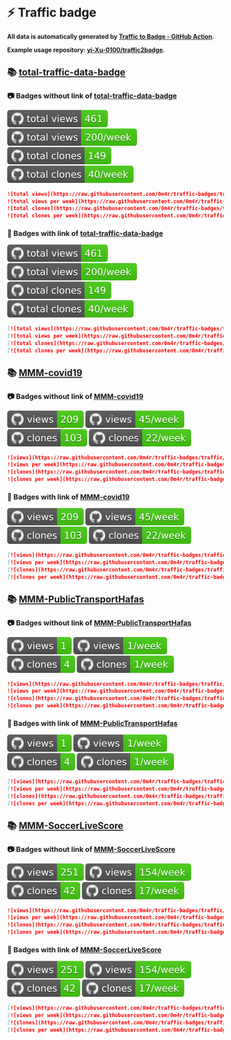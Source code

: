 # ⚡️ Traffic badge

**All data is automatically generated by [Traffic to Badge - GitHub Action](https://github.com/marketplace/actions/traffic-to-badge).**

**Example usage repository: [yi-Xu-0100/traffic2badge](https://github.com/yi-Xu-0100/traffic2badge).**

## 📚 [total-traffic-data-badge](https://github.com/0m4r/traffic-badges/tree/traffic#readme)

### 📷 Badges without link of [total-traffic-data-badge](https://github.com/0m4r/traffic-badges/tree/traffic#readme)

![total views](https://raw.githubusercontent.com/0m4r/traffic-badges/traffic/total_views.svg)
![total views per week](https://raw.githubusercontent.com/0m4r/traffic-badges/traffic/total_views_per_week.svg)
![total clones](https://raw.githubusercontent.com/0m4r/traffic-badges/traffic/total_clones.svg)
![total clones per week](https://raw.githubusercontent.com/0m4r/traffic-badges/traffic/total_clones_per_week.svg)

```markdown
![total views](https://raw.githubusercontent.com/0m4r/traffic-badges/traffic/total_views.svg)
![total views per week](https://raw.githubusercontent.com/0m4r/traffic-badges/traffic/total_views_per_week.svg)
![total clones](https://raw.githubusercontent.com/0m4r/traffic-badges/traffic/total_clones.svg)
![total clones per week](https://raw.githubusercontent.com/0m4r/traffic-badges/traffic/total_clones_per_week.svg)
```

### 🔗 Badges with link of [total-traffic-data-badge](https://github.com/0m4r/traffic-badges/tree/traffic#readme)

[![total views](https://raw.githubusercontent.com/0m4r/traffic-badges/traffic/total_views.svg)](https://github.com/0m4r/traffic-badges/tree/traffic#-total-traffic-data-badge)
[![total views per week](https://raw.githubusercontent.com/0m4r/traffic-badges/traffic/total_views_per_week.svg)](https://github.com/0m4r/traffic-badges/tree/traffic#-total-traffic-data-badge)
[![total clones](https://raw.githubusercontent.com/0m4r/traffic-badges/traffic/total_clones.svg)](https://github.com/0m4r/traffic-badges/tree/traffic#-total-traffic-data-badge)
[![total clones per week](https://raw.githubusercontent.com/0m4r/traffic-badges/traffic/total_clones_per_week.svg)](https://github.com/0m4r/traffic-badges/tree/traffic#-total-traffic-data-badge)

```markdown
[![total views](https://raw.githubusercontent.com/0m4r/traffic-badges/traffic/total_views.svg)](https://github.com/0m4r/traffic-badges/tree/traffic#-total-traffic-data-badge)
[![total views per week](https://raw.githubusercontent.com/0m4r/traffic-badges/traffic/total_views_per_week.svg)](https://github.com/0m4r/traffic-badges/tree/traffic#-total-traffic-data-badge)
[![total clones](https://raw.githubusercontent.com/0m4r/traffic-badges/traffic/total_clones.svg)](https://github.com/0m4r/traffic-badges/tree/traffic#-total-traffic-data-badge)
[![total clones per week](https://raw.githubusercontent.com/0m4r/traffic-badges/traffic/total_clones_per_week.svg)](https://github.com/0m4r/traffic-badges/tree/traffic#-total-traffic-data-badge)
```

## 📚 [MMM-covid19](https://github.com/0m4r/traffic-badges/tree/traffic/traffic-MMM-covid19)

### 📷 Badges without link of [MMM-covid19](https://github.com/0m4r/traffic-badges/tree/traffic/traffic-MMM-covid19)

![views](https://raw.githubusercontent.com/0m4r/traffic-badges/traffic/traffic-MMM-covid19/views.svg)
![views per week](https://raw.githubusercontent.com/0m4r/traffic-badges/traffic/traffic-MMM-covid19/views_per_week.svg)
![clones](https://raw.githubusercontent.com/0m4r/traffic-badges/traffic/traffic-MMM-covid19/clones.svg)
![clones per week](https://raw.githubusercontent.com/0m4r/traffic-badges/traffic/traffic-MMM-covid19/clones_per_week.svg)

```markdown
![views](https://raw.githubusercontent.com/0m4r/traffic-badges/traffic/traffic-MMM-covid19/views.svg)
![views per week](https://raw.githubusercontent.com/0m4r/traffic-badges/traffic/traffic-MMM-covid19/views_per_week.svg)
![clones](https://raw.githubusercontent.com/0m4r/traffic-badges/traffic/traffic-MMM-covid19/clones.svg)
![clones per week](https://raw.githubusercontent.com/0m4r/traffic-badges/traffic/traffic-MMM-covid19/clones_per_week.svg)
```

### 🔗 Badges with link of [MMM-covid19](https://github.com/0m4r/traffic-badges/tree/traffic/traffic-MMM-covid19)

[![views](https://raw.githubusercontent.com/0m4r/traffic-badges/traffic/traffic-MMM-covid19/views.svg)](https://github.com/0m4r/traffic-badges/tree/traffic#-MMM-covid19)
[![views per week](https://raw.githubusercontent.com/0m4r/traffic-badges/traffic/traffic-MMM-covid19/views_per_week.svg)](https://github.com/0m4r/traffic-badges/tree/traffic#-MMM-covid19)
[![clones](https://raw.githubusercontent.com/0m4r/traffic-badges/traffic/traffic-MMM-covid19/clones.svg)](https://github.com/0m4r/traffic-badges/tree/traffic#-MMM-covid19)
[![clones per week](https://raw.githubusercontent.com/0m4r/traffic-badges/traffic/traffic-MMM-covid19/clones_per_week.svg)](https://github.com/0m4r/traffic-badges/tree/traffic#-MMM-covid19)

```markdown
[![views](https://raw.githubusercontent.com/0m4r/traffic-badges/traffic/traffic-MMM-covid19/views.svg)](https://github.com/0m4r/traffic-badges/tree/traffic#-MMM-covid19)
[![views per week](https://raw.githubusercontent.com/0m4r/traffic-badges/traffic/traffic-MMM-covid19/views_per_week.svg)](https://github.com/0m4r/traffic-badges/tree/traffic#-MMM-covid19)
[![clones](https://raw.githubusercontent.com/0m4r/traffic-badges/traffic/traffic-MMM-covid19/clones.svg)](https://github.com/0m4r/traffic-badges/tree/traffic#-MMM-covid19)
[![clones per week](https://raw.githubusercontent.com/0m4r/traffic-badges/traffic/traffic-MMM-covid19/clones_per_week.svg)](https://github.com/0m4r/traffic-badges/tree/traffic#-MMM-covid19)
```

## 📚 [MMM-PublicTransportHafas](https://github.com/0m4r/traffic-badges/tree/traffic/traffic-MMM-PublicTransportHafas)

### 📷 Badges without link of [MMM-PublicTransportHafas](https://github.com/0m4r/traffic-badges/tree/traffic/traffic-MMM-PublicTransportHafas)

![views](https://raw.githubusercontent.com/0m4r/traffic-badges/traffic/traffic-MMM-PublicTransportHafas/views.svg)
![views per week](https://raw.githubusercontent.com/0m4r/traffic-badges/traffic/traffic-MMM-PublicTransportHafas/views_per_week.svg)
![clones](https://raw.githubusercontent.com/0m4r/traffic-badges/traffic/traffic-MMM-PublicTransportHafas/clones.svg)
![clones per week](https://raw.githubusercontent.com/0m4r/traffic-badges/traffic/traffic-MMM-PublicTransportHafas/clones_per_week.svg)

```markdown
![views](https://raw.githubusercontent.com/0m4r/traffic-badges/traffic/traffic-MMM-PublicTransportHafas/views.svg)
![views per week](https://raw.githubusercontent.com/0m4r/traffic-badges/traffic/traffic-MMM-PublicTransportHafas/views_per_week.svg)
![clones](https://raw.githubusercontent.com/0m4r/traffic-badges/traffic/traffic-MMM-PublicTransportHafas/clones.svg)
![clones per week](https://raw.githubusercontent.com/0m4r/traffic-badges/traffic/traffic-MMM-PublicTransportHafas/clones_per_week.svg)
```

### 🔗 Badges with link of [MMM-PublicTransportHafas](https://github.com/0m4r/traffic-badges/tree/traffic/traffic-MMM-PublicTransportHafas)

[![views](https://raw.githubusercontent.com/0m4r/traffic-badges/traffic/traffic-MMM-PublicTransportHafas/views.svg)](https://github.com/0m4r/traffic-badges/tree/traffic#-MMM-PublicTransportHafas)
[![views per week](https://raw.githubusercontent.com/0m4r/traffic-badges/traffic/traffic-MMM-PublicTransportHafas/views_per_week.svg)](https://github.com/0m4r/traffic-badges/tree/traffic#-MMM-PublicTransportHafas)
[![clones](https://raw.githubusercontent.com/0m4r/traffic-badges/traffic/traffic-MMM-PublicTransportHafas/clones.svg)](https://github.com/0m4r/traffic-badges/tree/traffic#-MMM-PublicTransportHafas)
[![clones per week](https://raw.githubusercontent.com/0m4r/traffic-badges/traffic/traffic-MMM-PublicTransportHafas/clones_per_week.svg)](https://github.com/0m4r/traffic-badges/tree/traffic#-MMM-PublicTransportHafas)

```markdown
[![views](https://raw.githubusercontent.com/0m4r/traffic-badges/traffic/traffic-MMM-PublicTransportHafas/views.svg)](https://github.com/0m4r/traffic-badges/tree/traffic#-MMM-PublicTransportHafas)
[![views per week](https://raw.githubusercontent.com/0m4r/traffic-badges/traffic/traffic-MMM-PublicTransportHafas/views_per_week.svg)](https://github.com/0m4r/traffic-badges/tree/traffic#-MMM-PublicTransportHafas)
[![clones](https://raw.githubusercontent.com/0m4r/traffic-badges/traffic/traffic-MMM-PublicTransportHafas/clones.svg)](https://github.com/0m4r/traffic-badges/tree/traffic#-MMM-PublicTransportHafas)
[![clones per week](https://raw.githubusercontent.com/0m4r/traffic-badges/traffic/traffic-MMM-PublicTransportHafas/clones_per_week.svg)](https://github.com/0m4r/traffic-badges/tree/traffic#-MMM-PublicTransportHafas)
```

## 📚 [MMM-SoccerLiveScore](https://github.com/0m4r/traffic-badges/tree/traffic/traffic-MMM-SoccerLiveScore)

### 📷 Badges without link of [MMM-SoccerLiveScore](https://github.com/0m4r/traffic-badges/tree/traffic/traffic-MMM-SoccerLiveScore)

![views](https://raw.githubusercontent.com/0m4r/traffic-badges/traffic/traffic-MMM-SoccerLiveScore/views.svg)
![views per week](https://raw.githubusercontent.com/0m4r/traffic-badges/traffic/traffic-MMM-SoccerLiveScore/views_per_week.svg)
![clones](https://raw.githubusercontent.com/0m4r/traffic-badges/traffic/traffic-MMM-SoccerLiveScore/clones.svg)
![clones per week](https://raw.githubusercontent.com/0m4r/traffic-badges/traffic/traffic-MMM-SoccerLiveScore/clones_per_week.svg)

```markdown
![views](https://raw.githubusercontent.com/0m4r/traffic-badges/traffic/traffic-MMM-SoccerLiveScore/views.svg)
![views per week](https://raw.githubusercontent.com/0m4r/traffic-badges/traffic/traffic-MMM-SoccerLiveScore/views_per_week.svg)
![clones](https://raw.githubusercontent.com/0m4r/traffic-badges/traffic/traffic-MMM-SoccerLiveScore/clones.svg)
![clones per week](https://raw.githubusercontent.com/0m4r/traffic-badges/traffic/traffic-MMM-SoccerLiveScore/clones_per_week.svg)
```

### 🔗 Badges with link of [MMM-SoccerLiveScore](https://github.com/0m4r/traffic-badges/tree/traffic/traffic-MMM-SoccerLiveScore)

[![views](https://raw.githubusercontent.com/0m4r/traffic-badges/traffic/traffic-MMM-SoccerLiveScore/views.svg)](https://github.com/0m4r/traffic-badges/tree/traffic#-MMM-SoccerLiveScore)
[![views per week](https://raw.githubusercontent.com/0m4r/traffic-badges/traffic/traffic-MMM-SoccerLiveScore/views_per_week.svg)](https://github.com/0m4r/traffic-badges/tree/traffic#-MMM-SoccerLiveScore)
[![clones](https://raw.githubusercontent.com/0m4r/traffic-badges/traffic/traffic-MMM-SoccerLiveScore/clones.svg)](https://github.com/0m4r/traffic-badges/tree/traffic#-MMM-SoccerLiveScore)
[![clones per week](https://raw.githubusercontent.com/0m4r/traffic-badges/traffic/traffic-MMM-SoccerLiveScore/clones_per_week.svg)](https://github.com/0m4r/traffic-badges/tree/traffic#-MMM-SoccerLiveScore)

```markdown
[![views](https://raw.githubusercontent.com/0m4r/traffic-badges/traffic/traffic-MMM-SoccerLiveScore/views.svg)](https://github.com/0m4r/traffic-badges/tree/traffic#-MMM-SoccerLiveScore)
[![views per week](https://raw.githubusercontent.com/0m4r/traffic-badges/traffic/traffic-MMM-SoccerLiveScore/views_per_week.svg)](https://github.com/0m4r/traffic-badges/tree/traffic#-MMM-SoccerLiveScore)
[![clones](https://raw.githubusercontent.com/0m4r/traffic-badges/traffic/traffic-MMM-SoccerLiveScore/clones.svg)](https://github.com/0m4r/traffic-badges/tree/traffic#-MMM-SoccerLiveScore)
[![clones per week](https://raw.githubusercontent.com/0m4r/traffic-badges/traffic/traffic-MMM-SoccerLiveScore/clones_per_week.svg)](https://github.com/0m4r/traffic-badges/tree/traffic#-MMM-SoccerLiveScore)
```
